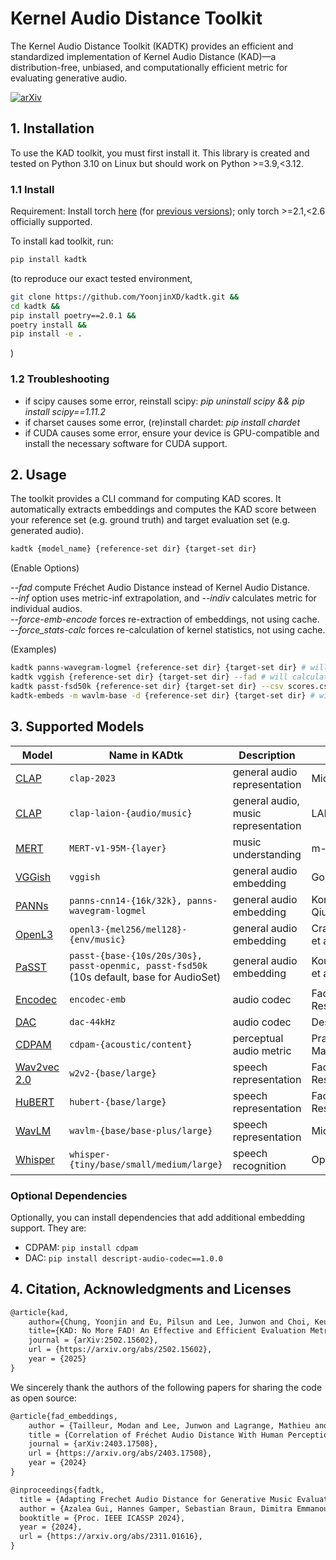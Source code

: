 # Kernel Audio Distance Toolkit
The Kernel Audio Distance Toolkit (KADTK) provides an efficient and standardized implementation of Kernel Audio Distance (KAD)—a distribution-free, unbiased, and computationally efficient metric for evaluating generative audio.

[![arXiv](https://img.shields.io/badge/arXiv-2502.15602-brightgreen.svg?style=flat-square)](https://arxiv.org/abs/2502.15602)

## 1. Installation

To use the KAD toolkit, you must first install it. This library is created and tested on Python 3.10 on Linux but should work on Python >=3.9,<3.12.

### 1.1 Install
Requirement: Install torch [here](https://pytorch.org/) (for [previous versions](https://pytorch.org/get-started/previous-versions/)); only torch >=2.1,<2.6 officially supported.

To install kad toolkit, run:
```sh
pip install kadtk
```

(to reproduce our exact tested environment, 
```sh
git clone https://github.com/YoonjinXD/kadtk.git && 
cd kadtk && 
pip install poetry==2.0.1 && 
poetry install && 
pip install -e .
```
)


### 1.2 Troubleshooting
- if scipy causes some error, reinstall scipy: *pip uninstall scipy && pip install scipy==1.11.2*
- if charset causes some error, (re)install chardet: *pip install chardet*
- if CUDA causes some error, ensure your device is GPU-compatible and install the necessary software for CUDA support.


## 2. Usage
The toolkit provides a CLI command for computing KAD scores. It automatically extracts embeddings and computes the KAD score between your reference set (e.g. ground truth) and target evaluation set (e.g. generated audio).
```sh
kadtk {model_name} {reference-set dir} {target-set dir}
```

(Enable Options)

*--fad* compute Fréchet Audio Distance instead of Kernel Audio Distance. <br/>
*--inf* option uses metric-inf extrapolation, and *--indiv* calculates metric for individual audios. <br/>
*--force-emb-encode* forces re-extraction of embeddings, not using cache. <br/>
*--force_stats-calc* forces re-calculation of kernel statistics, not using cache. <br/>


(Examples)
```sh
kadtk panns-wavegram-logmel {reference-set dir} {target-set dir} # will calulcate kad btw 2 dirs(each dirs should contains wav files)
kadtk vggish {reference-set dir} {target-set dir} --fad # will calculate FAD instead of KAD
kadtk passt-fsd50k {reference-set dir} {target-set dir} --csv scores.csv # will save results in scores.csv
kadtk-embeds -m wavlm-base -d {reference-set dir} {target-set dir} # will only save each embeddings
```

## 3. Supported Models

| Model | Name in KADtk | Description | Creator |
| --- | --- | --- | --- |
| [CLAP](https://github.com/microsoft/CLAP) | `clap-2023` | general audio representation | Microsoft |
| [CLAP](https://github.com/LAION-AI/CLAP) | `clap-laion-{audio/music}` | general audio, music representation | LAION |
| [MERT](https://huggingface.co/m-a-p/MERT-v1-95M) | `MERT-v1-95M-{layer}` | music understanding | m-a-p |
| [VGGish](https://github.com/tensorflow/models/blob/master/research/audioset/vggish/README.md) | `vggish` | general audio embedding | Google |
| [PANNs](https://github.com/qiuqiangkong/audioset_tagging_cnn/README.md) | `panns-cnn14-{16k/32k}, panns-wavegram-logmel` | general audio embedding | Kong, Qiuqiang, et al. |
| [OpenL3](https://github.com/marl/openl3/README.md) | `openl3-{mel256/mel128}-{env/music}` | general audio embedding | Cramer, Aurora et al. |
| [PaSST](https://github.com/kkoutini/passt_hear21/README.md) | `passt-{base-{10s/20s/30s}, passt-openmic, passt-fsd50k` (10s default, base for AudioSet) | general audio embedding | Koutini, Khaled et al. |
| [Encodec](https://github.com/facebookresearch/encodec) | `encodec-emb` | audio codec | Facebook/Meta Research |
| [DAC](https://github.com/descriptinc/descript-audio-codec) | `dac-44kHz` | audio codec | Descript |
| [CDPAM](https://github.com/pranaymanocha/PerceptualAudio) | `cdpam-{acoustic/content}` | perceptual audio metric | Pranay Manocha et al. |
| [Wav2vec 2.0](https://github.com/facebookresearch/fairseq/blob/main/examples/wav2vec/README.md) | `w2v2-{base/large}` | speech representation | Facebook/Meta Research |
| [HuBERT](https://github.com/facebookresearch/fairseq/blob/main/examples/hubert/README.md) | `hubert-{base/large}` | speech representation | Facebook/Meta Research |
| [WavLM](https://github.com/microsoft/unilm/tree/master/wavlm) | `wavlm-{base/base-plus/large}` | speech representation | Microsoft |
| [Whisper](https://github.com/openai/whisper) | `whisper-{tiny/base/small/medium/large}` | speech recognition | OpenAI |


### Optional Dependencies

Optionally, you can install dependencies that add additional embedding support. They are:

* CDPAM: `pip install cdpam`
* DAC: `pip install descript-audio-codec==1.0.0`


## 4. Citation, Acknowledgments and Licenses
```latex
@article{kad,
    author={Chung, Yoonjin and Eu, Pilsun and Lee, Junwon and Choi, Keunwoo and Nam, Juhan and Chon, Ben Sangbae},
    title={KAD: No More FAD! An Effective and Efficient Evaluation Metric for Audio Generation}, 
    journal = {arXiv:2502.15602},
    url = {https://arxiv.org/abs/2502.15602},
    year = {2025}
}
```

We sincerely thank the authors of the following papers for sharing the code as open source:
```latex
@article{fad_embeddings,
    author = {Tailleur, Modan and Lee, Junwon and Lagrange, Mathieu and Choi, Keunwoo and Heller, Laurie M. and Imoto, Keisuke and Okamoto, Yuki},
    title = {Correlation of Fréchet Audio Distance With Human Perception of Environmental Audio Is Embedding Dependant},
    journal = {arXiv:2403.17508},
    url = {https://arxiv.org/abs/2403.17508},
    year = {2024}
}
```

```latex
@inproceedings{fadtk,
  title = {Adapting Frechet Audio Distance for Generative Music Evaluation},
  author = {Azalea Gui, Hannes Gamper, Sebastian Braun, Dimitra Emmanouilidou},
  booktitle = {Proc. IEEE ICASSP 2024},
  year = {2024},
  url = {https://arxiv.org/abs/2311.01616},
}
```